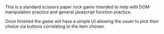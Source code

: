 This is a standard scissors paper rock game intended to help with DOM manipulation practice and general javascript function practice.

Once finished the game will have a simple UI allowing the usuer to pick their choice via buttons correlating to the item chosen.